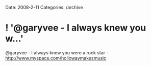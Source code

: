 Date: 2008-2-11
Categories: /archive

# ! '@garyvee - I always knew you w...'

@garyvee - I always knew you were a rock star - http://www.myspace.com/hollowaymakesmusic
